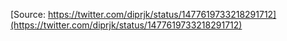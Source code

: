 [Source: https://twitter.com/diprjk/status/1477619733218291712](https://twitter.com/diprjk/status/1477619733218291712)